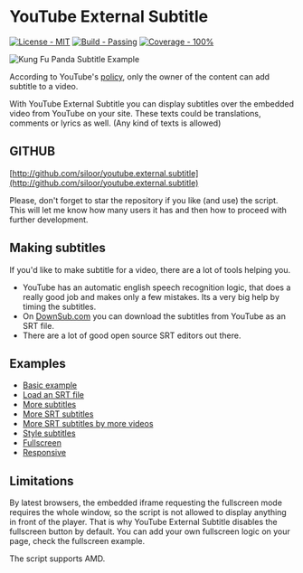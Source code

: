 # YouTube External Subtitle

[![License - MIT](https://img.shields.io/badge/license-MIT-blue)](https://img.shields.io/badge/license-MIT-blue)
[![Build - Passing](https://img.shields.io/badge/build-passing-brightgreen)](https://img.shields.io/badge/build-passing-brightgreen)
[![Coverage - 100%](https://img.shields.io/badge/coverage-100%25-brightgreen)](https://img.shields.io/badge/coverage-100%25-brightgreen)

![Kung Fu Panda Subtitle Example](https://siloor.github.io/youtube.external.subtitle/static/img/example.jpg)

According to YouTube's [policy](http://support.google.com/youtube/answer/2734796?hl=en), only the owner of the content can add subtitle to a video.

With YouTube External Subtitle you can display subtitles over the embedded video from YouTube on your site. These texts could be translations, comments or lyrics as well. (Any kind of texts is allowed)

## GITHUB

[http://github.com/siloor/youtube.external.subtitle](http://github.com/siloor/youtube.external.subtitle)

Please, don't forget to star the repository if you like (and use) the script. This will let me know how many users it has and then how to proceed with further development.

## Making subtitles

If you'd like to make subtitle for a video, there are a lot of tools helping you.

- YouTube has an automatic english speech recognition logic, that does a really good job and makes only a few mistakes. Its a very big help by timing the subtitles.
- On [DownSub.com](http://downsub.com/) you can download the subtitles from YouTube as an SRT file.
- There are a lot of good open source SRT editors out there.

## Examples

- [Basic example](http://siloor.github.io/youtube.external.subtitle/examples/basic/)
- [Load an SRT file](http://siloor.github.io/youtube.external.subtitle/examples/srt/)
- [More subtitles](http://siloor.github.io/youtube.external.subtitle/examples/moresubtitles/)
- [More SRT subtitles](http://siloor.github.io/youtube.external.subtitle/examples/moresrtsubtitles/)
- [More SRT subtitles by more videos](http://siloor.github.io/youtube.external.subtitle/examples/moresrtsubtitlesmorevideos/)
- [Style subtitles](http://siloor.github.io/youtube.external.subtitle/examples/style/)
- [Fullscreen](http://siloor.github.io/youtube.external.subtitle/examples/fullscreen/)
- [Responsive](http://siloor.github.io/youtube.external.subtitle/examples/responsive/)

## Limitations

By latest browsers, the embedded iframe requesting the fullscreen mode requires the whole window, so the script is not allowed to display anything in front of the player. That is why YouTube External Subtitle disables the fullscreen button by default. You can add your own fullscreen logic on your page, check the fullscreen example.

The script supports AMD.
